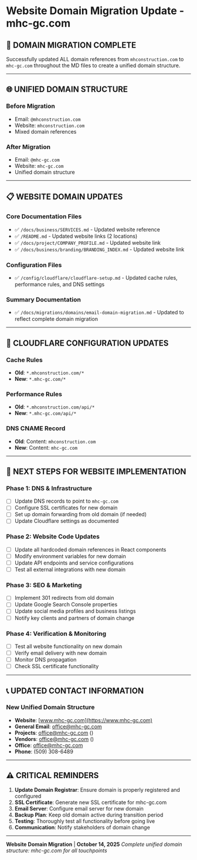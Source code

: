 # Website Domain Migration Update - mhc-gc.com

## 🎯 **DOMAIN MIGRATION COMPLETE**

Successfully updated ALL domain references from `mhconstruction.com` to `mhc-gc.com` throughout the
MD files to create a unified domain structure.

---

## 🌐 **UNIFIED DOMAIN STRUCTURE**

### **Before Migration**

- Email: `@mhconstruction.com`
- Website: `mhconstruction.com`
- Mixed domain references

### **After Migration**

- Email: `@mhc-gc.com`
- Website: `mhc-gc.com`
- Unified domain structure

---

## 📋 **WEBSITE DOMAIN UPDATES**

### **Core Documentation Files**

- ✅ `/docs/business/SERVICES.md` - Updated website reference
- ✅ `/README.md` - Updated website links (2 locations)
- ✅ `/docs/project/COMPANY_PROFILE.md` - Updated website link
- ✅ `/docs/business/branding/BRANDING_INDEX.md` - Updated website link

### **Configuration Files**

- ✅ `/config/cloudflare/cloudflare-setup.md` - Updated cache rules, performance rules, and DNS settings

### **Summary Documentation**

- ✅ `/docs/migrations/domains/email-domain-migration.md` - Updated to reflect complete domain migration

---

## 🔧 **CLOUDFLARE CONFIGURATION UPDATES**

### **Cache Rules**

- **Old**: `*.mhconstruction.com/*`
- **New**: `*.mhc-gc.com/*`

### **Performance Rules**

- **Old**: `*.mhconstruction.com/api/*`
- **New**: `*.mhc-gc.com/api/*`

### **DNS CNAME Record**

- **Old**: Content: `mhconstruction.com`
- **New**: Content: `mhc-gc.com`

---

## 🚀 **NEXT STEPS FOR WEBSITE IMPLEMENTATION**

### **Phase 1: DNS & Infrastructure**

- [ ] Update DNS records to point to `mhc-gc.com`
- [ ] Configure SSL certificates for new domain
- [ ] Set up domain forwarding from old domain (if needed)
- [ ] Update Cloudflare settings as documented

### **Phase 2: Website Code Updates**

- [ ] Update all hardcoded domain references in React components
- [ ] Modify environment variables for new domain
- [ ] Update API endpoints and service configurations
- [ ] Test all external integrations with new domain

### **Phase 3: SEO & Marketing**

- [ ] Implement 301 redirects from old domain
- [ ] Update Google Search Console properties
- [ ] Update social media profiles and business listings
- [ ] Notify key clients and partners of domain change

### **Phase 4: Verification & Monitoring**

- [ ] Test all website functionality on new domain
- [ ] Verify email delivery with new domain
- [ ] Monitor DNS propagation
- [ ] Check SSL certificate functionality

---

## 📞 **UPDATED CONTACT INFORMATION**

### **New Unified Domain Structure**

- **Website**: [www.mhc-gc.com](https://www.mhc-gc.com)
- **General Email**: <office@mhc-gc.com>
- **Projects**: <office@mhc-gc.com> ()
- **Vendors**: <office@mhc-gc.com> ()
- **Office**: <office@mhc-gc.com>
- **Phone**: (509) 308-6489

---

## ⚠️ **CRITICAL REMINDERS**

1. **Update Domain Registrar**: Ensure domain is properly registered and configured
2. **SSL Certificate**: Generate new SSL certificate for mhc-gc.com
3. **Email Server**: Configure email server for new domain
4. **Backup Plan**: Keep old domain active during transition period
5. **Testing**: Thoroughly test all functionality before going live
6. **Communication**: Notify stakeholders of domain change

---

**Website Domain Migration** | **October 14, 2025**
*Complete unified domain structure: mhc-gc.com for all touchpoints*
